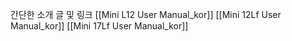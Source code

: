 간단한 소개 글 및 링크
[[Mini L12 User Manual_kor]]
[[Mini 12Lf User Manual_kor]]
[[Mini 17Lf User Manual_kor]]